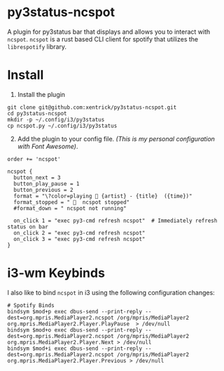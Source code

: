 # py3status-ncspot

A plugin for py3status bar that displays and allows you to interact with `ncspot`. `ncspot` is a rust based CLI client for spotify that utilizes the `librespotify` library.

# Install

1. Install the plugin

  ```
  git clone git@github.com:xentrick/py3status-ncspot.git
  cd py3status-ncspot
  mkdir -p ~/.config/i3/py3status
  cp ncspot.py ~/.config/i3/py3status
  ```
2. Add the plugin to your config file. _(This is my personal configuration with Font Awesome)_.

  ```
  order += 'ncspot'
  ```
  ```
  ncspot {
    button_next = 3
    button_play_pause = 1
    button_previous = 2
    format = "\?color=playing  {artist} - {title}  ({time})"
    format_stopped = "   ncspot stopped"
    #format_down = " ncspot not running"

    on_click 1 = "exec py3-cmd refresh ncspot"  # Immediately refresh status on bar
    on_click 2 = "exec py3-cmd refresh ncspot" 
    on_click 3 = "exec py3-cmd refresh ncspot" 
  }
  ```
  
# i3-wm Keybinds 

I also like to bind `ncspot` in i3 using the following configuration changes:

  ```
  # Spotify Binds
  bindsym $mod+p exec dbus-send --print-reply --dest=org.mpris.MediaPlayer2.ncspot /org/mpris/MediaPlayer2 org.mpris.MediaPlayer2.Player.PlayPause  > /dev/null
  bindsym $mod+o exec dbus-send --print-reply --dest=org.mpris.MediaPlayer2.ncspot /org/mpris/MediaPlayer2 org.mpris.MediaPlayer2.Player.Next > /dev/null
  bindsym $mod+i exec dbus-send --print-reply --dest=org.mpris.MediaPlayer2.ncspot /org/mpris/MediaPlayer2 org.mpris.MediaPlayer2.Player.Previous > /dev/null
```


